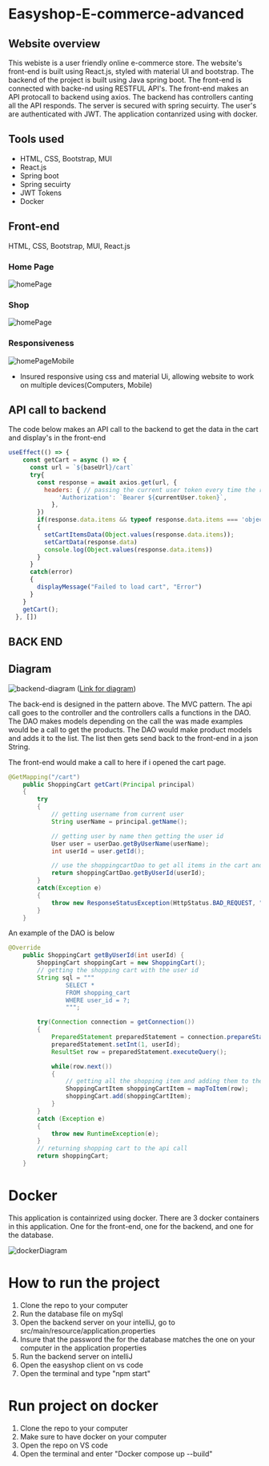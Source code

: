 # Easyshop-E-commerce-advanced

## Website overview
This webiste is a user friendly online e-commerce store. The website's front-end is built using React.js, styled with material UI and bootstrap. The backend of the project is built using Java spring boot. The front-end is connected with backe-nd using RESTFUL API's. The front-end makes an API protocall to backend using axios. The backend has controllers canting all the API responds. The server is secured with spring secuirty. The user's are authenticated with JWT. The application contanrized using with docker.

## Tools used

* HTML, CSS, Bootstrap, MUI
* React.js
* Spring boot
* Spring secuirty
* JWT Tokens
* Docker

## Front-end
HTML, CSS, Bootstrap, MUI, React.js

### Home Page

![homePage](readMeFileimages/homeScreen.png)

### Shop

![homePage](readMeFileimages/shopPage.png)

### Responsiveness

![homePageMobile](readMeFileimages/homePageMobile.png)

* Insured responsive using css and material Ui, allowing website to work on multiple devices(Computers, Mobile)

## API call to backend

The code below makes an API call to the backend to get the data in the cart and display's in the front-end

```Javascript
useEffect(() => {
    const getCart = async () => {
      const url = `${baseUrl}/cart`
      try{
        const response = await axios.get(url, {
          headers: { // passing the current user token every time the req is called
              'Authorization': `Bearer ${currentUser.token}`,
            },
        })
        if(response.data.items && typeof response.data.items === 'object')
        {
          setCartItemsData(Object.values(response.data.items));
          setCartData(response.data)
          console.log(Object.values(response.data.items))
        }
      }
      catch(error)
      {
        displayMessage("Failed to load cart", "Error")
      }
    }
    getCart();
  }, [])

```

## BACK END

## Diagram
![backend-diagram](readMeFileimages/backendPatternDiagram.png)
([Link for diagram](https://lucid.app/lucidchart/0d55c612-f50c-4b17-9621-9e9d3adc7cc4/edit?viewport_loc=-1201%2C-1369%2C2994%2C1452%2C0_0&invitationId=inv_c38d4138-bce2-4911-960d-0b76ab51be17))

The back-end is designed in the pattern above. The MVC pattern. The api call goes to the controller and the controllers calls a functions in the DAO. The DAO makes models depending on the call the was made examples would be a call to get the products. The DAO would make product models and adds it to the list. The list then gets send back to the front-end in a json String.

The front-end would make a call to here if i opened the cart page.

```java
@GetMapping("/cart")
    public ShoppingCart getCart(Principal principal)
    {
        try
        {
            // getting username from current user
            String userName = principal.getName();

            // getting user by name then getting the user id
            User user = userDao.getByUserName(userName);
            int userId = user.getId();

            // use the shoppingcartDao to get all items in the cart and return the cart
            return shoppingCartDao.getByUserId(userId);
        }
        catch(Exception e)
        {
            throw new ResponseStatusException(HttpStatus.BAD_REQUEST, "Oops... our bad.");
        }
    }
```

An example of the DAO is below
```java
@Override
    public ShoppingCart getByUserId(int userId) {
        ShoppingCart shoppingCart = new ShoppingCart();
        // getting the shopping cart with the user id
        String sql = """
                SELECT *
                FROM shopping_cart
                WHERE user_id = ?;
                """;

        try(Connection connection = getConnection())
        {
            PreparedStatement preparedStatement = connection.prepareStatement(sql);
            preparedStatement.setInt(1, userId);
            ResultSet row = preparedStatement.executeQuery();

            while(row.next())
            {
                // getting all the shopping item and adding them to the shopping cart class
                ShoppingCartItem shoppingCartItem = mapToItem(row);
                shoppingCart.add(shoppingCartItem);
            }
        }
        catch (Exception e)
        {
            throw new RuntimeException(e);
        }
        // returning shopping cart to the api call
        return shoppingCart;
    }
```

# Docker
This application is containrized using docker. There are 3 docker containers in this application. One for the front-end, one for the backend, and one for the database.

![dockerDiagram](readMeFileimages/docker-diagram.png)

# How to run the project

1) Clone the repo to your computer
2) Run the database file on mySql
3) Open the backend server on your intelliJ, go to src/main/resource/application.properties
4) Insure that the password the for the database matches the one on your computer in the application properties
5) Run the backend server on intelliJ 
6) Open the easyshop client on vs code
7) Open the terminal and type "npm start"

# Run project on docker

1) Clone the repo to your computer
2) Make sure to have docker on your computer
3) Open the repo on VS code
4) Open the terminal and enter "Docker compose up --build"